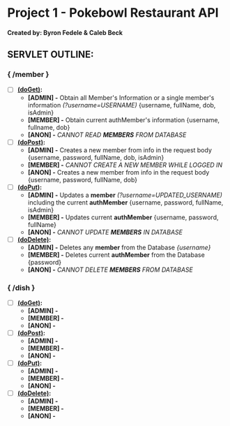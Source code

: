 # Project 1 - Pokebowl Restaurant API
#### Created by: Byron Fedele & Caleb Beck

## SERVLET OUTLINE:
### { /member }
- [ ] **<u>(doGet)</u>:**
  - **[ADMIN] -** Obtain all Member's Information or a single member's information *(?username=USERNAME)* {username, fullName, dob, isAdmin}
  - **[MEMBER] -** Obtain current authMember's information {username, fullname, dob}
  - **[ANON] -** *CANNOT READ* ***MEMBERS*** *FROM DATABASE*
- [ ] **<u>(doPost)</u>:**
  - **[ADMIN] -** Creates a new member from info in the request body {username, password, fullName, dob, isAdmin}
  - **[MEMBER] -** *CANNOT CREATE A NEW MEMBER WHILE LOGGED IN*
  - **[ANON] -** Creates a new member from info in the request body {username, password, fullName, dob}
- [ ] **<u>(doPut)</u>:**
  - **[ADMIN] -** Updates a **member** *(?username=UPDATED_USERNAME)* including the current **authMember** {username, password, fullName, isAdmin}
  - **[MEMBER] -** Updates current **authMember** {username, password, fullName}
  - **[ANON] -** *CANNOT UPDATE* ***MEMBERS*** *IN DATABASE*
- [ ] **<u>(doDelete)</u>:**
  - **[ADMIN] -** Deletes any **member** from the Database *{username}*
  - **[MEMBER] -** Deletes current **authMember** from the Database {password}
  - **[ANON] -** *CANNOT DELETE* ***MEMBERS*** *FROM DATABASE*

### { /dish }
- [ ] **<u>(doGet)</u>:**
    - **[ADMIN] -**
    - **[MEMBER] -**
    - **[ANON] -**
- [ ] **<u>(doPost)</u>:**
    - **[ADMIN] -**
    - **[MEMBER] -**
    - **[ANON] -**
- [ ] **<u>(doPut)</u>:**
    - **[ADMIN] -**
    - **[MEMBER] -**
    - **[ANON] -**
- [ ] **<u>(doDelete)</u>:**
    - **[ADMIN] -**
    - **[MEMBER] -** 
    - **[ANON] -**
